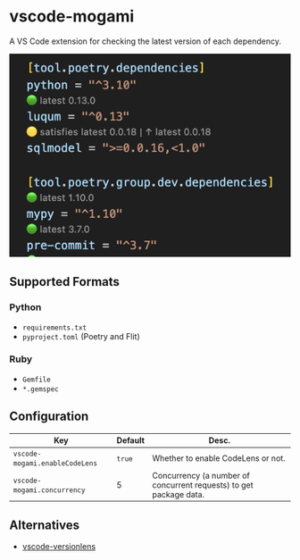 # vscode-mogami

A VS Code extension for checking the latest version of each dependency.

![img](https://raw.githubusercontent.com/ninoseki/vscode-mogami/main/screenshots/1.png)

## Supported Formats

### Python

- `requirements.txt`
- `pyproject.toml` (Poetry and Flit)

### Ruby

- `Gemfile`
- `*.gemspec`

## Configuration

| Key                            | Default | Desc.                                                              |
| ------------------------------ | ------- | ------------------------------------------------------------------ |
| `vscode-mogami.enableCodeLens` | `true`  | Whether to enable CodeLens or not.                                 |
| `vscode-mogami.concurrency`    | 5       | Concurrency (a number of concurrent requests) to get package data. |

## Alternatives

- [vscode-versionlens](https://gitlab.com/versionlens/vscode-versionlens)

